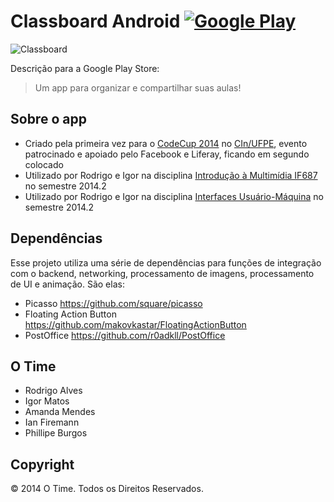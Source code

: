 # Classboard Android [![Google Play](http://developer.android.com/images/brand/en_generic_rgb_wo_45.png)](https://play.google.com/store/apps/details?id=com.galizum.classboard)

![Classboard](https://dl.dropboxusercontent.com/u/7743293/classboard-logo.png)

Descrição para a Google Play Store:

> Um app para organizar e compartilhar suas aulas!

## Sobre o app

* Criado pela primeira vez para o [CodeCup 2014] no [CIn/UFPE], evento patrocinado e apoiado pelo Facebook e Liferay, ficando em segundo colocado
* Utilizado por Rodrigo e Igor na disciplina [Introdução à Multimídia IF687] no semestre 2014.2
* Utilizado por Rodrigo e Igor na disciplina [Interfaces Usuário-Máquina] no semestre 2014.2

## Dependências

Esse projeto utiliza uma série de dependências para funções de integração com o backend, networking, processamento de imagens, processamento de UI e animação. São elas:

* Picasso https://github.com/square/picasso
* Floating Action Button https://github.com/makovkastar/FloatingActionButton
* PostOffice https://github.com/r0adkll/PostOffice

## O Time

* Rodrigo Alves
* Igor Matos
* Amanda Mendes
* Ian Firemann
* Phillipe Burgos

## Copyright

&copy; 2014 O Time. Todos os Direitos Reservados.

[CodeCup 2014]: http://citi.org.br/codecup
[CIn/UFPE]: http://www2.cin.ufpe.br/site/index.php
[Introdução à Multimídia IF687]: http://www.cin.ufpe.br/~dcunha/if687/index2.html
[Interfaces Usuário-Máquina]: http://www.cin.ufpe.br/~if681/joomla2
